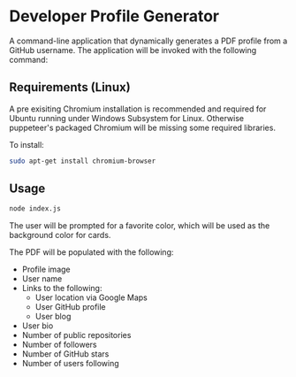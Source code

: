 # Developer Profile Generator

A command-line application that dynamically generates a PDF profile from a GitHub username. The application will be invoked with the following command:

## Requirements (Linux)

A pre exisiting Chromium installation is recommended and required for Ubuntu running under Windows Subsystem for Linux. Otherwise puppeteer's packaged Chromium will be missing some required libraries.

To install:

```sh
sudo apt-get install chromium-browser
```

## Usage

```sh
node index.js
```

The user will be prompted for a favorite color, which will be used as the background color for cards.

The PDF will be populated with the following:

- Profile image
- User name
- Links to the following:
  - User location via Google Maps
  - User GitHub profile
  - User blog
- User bio
- Number of public repositories
- Number of followers
- Number of GitHub stars
- Number of users following

